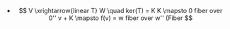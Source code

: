- $$
  V \xrightarrow{linear T} W \quad ker(T) = K
  K \mapsto 0
  fiber over 0''
  v + K \mapsto f(v) = w
  fiber over w''
  (Fiber 
  $$